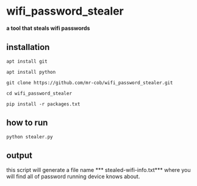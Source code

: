 # wifi_password_stealer
**a tool that steals wifi passwords**


## installation
`apt install git` 

`apt install python` 

`git clone https://github.com/mr-cob/wifi_password_stealer.git` 

`cd wifi_password_stealer` 

`pip install -r packages.txt`


## how to run
`python stealer.py`


## output
this script will generate a file name *** stealed-wifi-info.txt*** where you will find all of password running device knows about.
